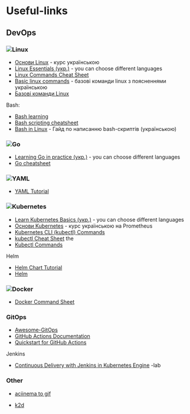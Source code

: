 # Useful-links

## DevOps

### ![Linux](https://img.shields.io/badge/Linux-FCC624?style=for-the-badge&logo=linux&logoColor=black)

- [Основи Linux](https://apps.prometheus.org.ua/learning/course/course-v1:LinuxFoundation+INTRO_LINUX101+2023_T1/home) - курс українською
- [Linux Essentials (укр.)](https://learning.lpi.org/uk/learning-materials/010-160/) - you can choose different languages
- [Linux Commands Cheat Sheet](https://www.geeksforgeeks.org/linux-commands-cheat-sheet/)
- [Basic linux commands](https://lohvynenko.com/uk/blog/basic-linux-commands.html) - базові команди linux з поясненнями українською
- [Базові команди Linux](https://magefan.com/ua/blog/korysni-komandy-linux)

Bash:
- [Bash learning](https://learnxinyminutes.com/docs/bash/)
- [Bash scripting cheatsheet](https://devhints.io/bash)
- [Bash in Linux](https://acode.com.ua/bash-in-linux/) - Гайд по написанню bash-скриптів (українською)

### ![Go](https://img.shields.io/badge/go-%2300ADD8.svg?style=for-the-badge&logo=go&logoColor=white)

- [Learning Go in practice (укр.)](https://go-tour-ua-translation.lm.r.appspot.com/welcome/1) - you can choose different languages
- [Go cheatsheet](https://devhints.io/go)

### ![YAML](https://img.shields.io/badge/yaml-%23ffffff.svg?style=for-the-badge&logo=yaml&logoColor=151515)

- [YAML Tutorial](https://spacelift.io/blog/yaml)
  
### ![Kubernetes](https://img.shields.io/badge/kubernetes-%23326ce5.svg?style=for-the-badge&logo=kubernetes&logoColor=white)

- [Learn Kubernetes Basics (укр.)](https://kubernetes.io/uk/docs/tutorials/kubernetes-basics/) - you can choose different languages
- [Основи Kubernetes](https://apps.prometheus.org.ua/learning/course/course-v1:LinuxFoundation+INTRO101+2023_T1/home) - курс українською на Prometheus
- [Kubernetes CLI (kubectl) Commands](https://www.coursera.org/collections/kubernetes-cheat-sheet?utm_source=ln&utm_medium=page_share&utm_content=cc&utm_campaign=top_button)
- [kubectl Cheat Sheet](https://kubernetes.io/docs/reference/kubectl/cheatsheet/) the 
- [Kubectl Commands](https://lyz-code.github.io/blue-book/devops/kubectl/kubectl_commands/)

Helm
- [Helm Chart Tutorial](https://devopscube.com/create-helm-chart/)
- [Helm](https://www.digitalocean.com/community/tutorials/an-introduction-to-helm-the-package-manager-for-kubernetes-ru)

### ![Docker](https://img.shields.io/badge/docker-%230db7ed.svg?style=for-the-badge&logo=docker&logoColor=white)

- [Docker Command Sheet](https://github.com/Ignitetechnologies/Mindmap/tree/main/Docker%20CheatSheet)

### GitOps

- [Awesome-GitOps](https://github.com/weaveworks/awesome-gitops)
- [GitHub Actions Documentation](https://docs.github.com/en/actions)
- [Quickstart for GitHub Actions](https://docs.github.com/en/actions/quickstart)

Jenkins
- [Continuous Delivery with Jenkins in Kubernetes Engine](https://www.cloudskillsboost.google/focuses/1104?parent=catalog) -lab
  
### Other

- [aciinema to gif](https://dstein64.github.io/gifcast/)

- [k2d](https://docs.k2d.io/)
